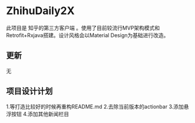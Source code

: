 # ZhihuDaily2X
此项目是 知乎的第三方客户端 。使用了目前较流行MVP架构模式和Retrofit+Rxjava搭建。设计风格会以Material Design为基础进行改造。
## 更新
无
## 项目设计计划
1.等打造比较好的时候再重构README.md
2.去除当前版本的actionbar
3.添加悬浮按钮
4.添加其他新闻栏目

